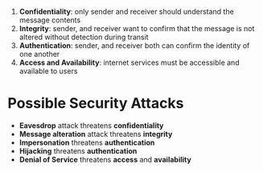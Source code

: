 1. **Confidentiality**: only sender and receiver should understand the message contents
2. **Integrity**: sender, and receiver want to confirm that the message is not altered without detection during transit
3. **Authentication**: sender, and receiver both can confirm the identity of one another
4. **Access and Availability**: internet services must be accessible and available to users

# Possible Security Attacks
- **Eavesdrop** attack threatens **confidentiality**
- **Message alteration** attack threatens **integrity**
- **Impersonation** threatens **authentication**
- **Hijacking** threatens **authentication**
- **Denial of Service** threatens **access** and **availability**